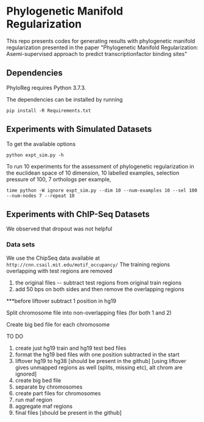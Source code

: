 # Phylogenetic Manifold Regularization
This repo presents codes for generating results with phylogenetic manifold regularization presented in the paper "Phylogenetic Manifold Regularization: Asemi-supervised approach to predict transcriptionfactor binding sites"

## Dependencies
PhyloReg requires Python 3.7.3. 

The dependencies can be installed by running

`pip install -R Requirements.txt`

## Experiments with Simulated Datasets
To get the available options

`python expt_sim.py -h`

To run 10 experiments for the assessment of phylogenetic regularization in the euclidean space of 10 dimension, 10 labelled examples, selection pressure of 100, 7 orthologs per example, 

`time python -W ignore expt_sim.py --dim 10 --num-examples 10 --sel 100 --num-nodes 7 --repeat 10 `

## Experiments with ChIP-Seq Datasets

We observed that dropout was not helpful

### Data sets
We use the ChipSeq data available at 
`http://cnn.csail.mit.edu/motif_occupancy/`
The training regions overlapping with test regions are removed
1. the original files
-- subtract test regions from original train regions
2. add 50 bps on both sides and then remove the overlapping regions

***before liftover subtract 1 position in hg19 

Split chromosome file into non-overlapping files (for both 1 and 2)

Create big bed file for each chromosome

TO DO
1. create just hg19 train and hg19 test bed files
2. format the hg19 bed files with one position subtracted in the start
3. liftover hg19 to hg38 
[should be present in the github] 
[using liftover gives unmapped regions as well (splits, missing etc), alt chrom are ignored]
4. create big bed file
5. separate by chromosomes
6. create part files for chromosomes
7. run maf region
8. aggregate maf regions
9. final files [should be present in the github]
